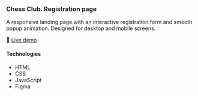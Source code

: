 ### Chess Club. Registration page

A responsive landing page with an interactive registration form and smooth popup animation. Designed for desktop and mobile screens.

🔗  [Live demo](https://dashasites.github.io/chess/)

#### Technologies
- HTML
- CSS
- JavaScript
- Figma
